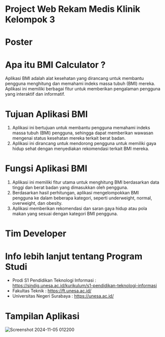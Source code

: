 # Project Web Rekam Medis Klinik Kelompok 3

# Poster


# Apa itu BMI Calculator ?
Aplikasi BMI adalah alat kesehatan yang dirancang untuk membantu pengguna menghitung dan memahami indeks massa tubuh (BMI) mereka. Aplikasi ini memiliki berbagai fitur untuk memberikan pengalaman pengguna yang interaktif dan informatif.

# Tujuan Aplikasi BMI
1. Aplikasi ini bertujuan untuk membantu pengguna memahami indeks massa tubuh (BMI) pengguna, sehingga dapat memberikan wawasan mengenai status kesehatan mereka terkait berat badan.
2. Aplikasi ini dirancang untuk mendorong pengguna untuk memiliki gaya hidup sehat dengan menyediakan rekomendasi terkait BMI mereka.

# Fungsi Aplikasi BMI
1. Aplikasi ini memiliki fitur utama untuk menghitung BMI berdasarkan data tinggi dan berat badan yang dimasukkan oleh pengguna.
2. Berdasarkan hasil perhitungan, aplikasi mengelompokkan BMI pengguna ke dalam beberapa kategori, seperti underweight, normal, overweight, dan obesity.
3. Aplikasi memberikan rekomendasi dan saran gaya hidup atau pola makan yang sesuai dengan kategori BMI pengguna.

# Tim Developer


# Info lebih lanjut tentang Program Studi
- Prodi S1 Pendidikan Teknologi Informasi : https://sindig.unesa.ac.id/kurikulum/s1-pendidikan-teknologi-informasi
- Fakultas Teknik : https://ft.unesa.ac.id/
- Universitas Negeri Surabaya : https://unesa.ac.id/

# Tampilan Aplikasi
![Screenshot 2024-11-05 012200](https://github.com/user-attachments/assets/69e4d5df-1984-41eb-b700-b3559e159e0c)
